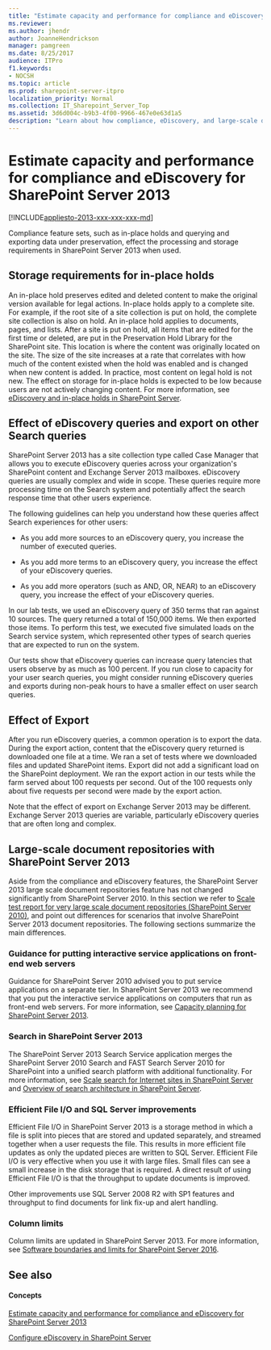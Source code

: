 ```yaml
---
title: "Estimate capacity and performance for compliance and eDiscovery for SharePoint Server 2013"
ms.reviewer: 
ms.author: jhendr
author: JoanneHendrickson
manager: pamgreen
ms.date: 8/25/2017
audience: ITPro
f1.keywords:
- NOCSH
ms.topic: article
ms.prod: sharepoint-server-itpro
localization_priority: Normal
ms.collection: IT_Sharepoint_Server_Top
ms.assetid: 3d6d004c-b9b3-4f00-9966-467e0e63d1a5
description: "Learn about how compliance, eDiscovery, and large-scale document repositories can effect capacity and performance in SharePoint Server 2013."
---
```


# Estimate capacity and performance for compliance and eDiscovery for SharePoint Server 2013

[!INCLUDE[appliesto-2013-xxx-xxx-xxx-md](../includes/appliesto-2013-xxx-xxx-xxx-md.md)] 
  
Compliance feature sets, such as in-place holds and querying and exporting data under preservation, effect the processing and storage requirements in SharePoint Server 2013 when used.
  
    
## Storage requirements for in-place holds
<a name="StorReq"> </a>

An in-place hold preserves edited and deleted content to make the original version available for legal actions. In-place holds apply to a complete site. For example, if the root site of a site collection is put on hold, the complete site collection is also on hold. An in-place hold applies to documents, pages, and lists. After a site is put on hold, all items that are edited for the first time or deleted, are put in the Preservation Hold Library for the SharePoint site. This location is where the content was originally located on the site. The size of the site increases at a rate that correlates with how much of the content existed when the hold was enabled and is changed when new content is added. In practice, most content on legal hold is not new. The effect on storage for in-place holds is expected to be low because users are not actively changing content. For more information, see [eDiscovery and in-place holds in SharePoint Server](../governance/ediscovery-and-in-place-holds-in-sharepoint-server.md).
  
## Effect of eDiscovery queries and export on other Search queries
<a name="eDisc"> </a>

SharePoint Server 2013 has a site collection type called Case Manager that allows you to execute eDiscovery queries across your organization's SharePoint content and Exchange Server 2013 mailboxes. eDiscovery queries are usually complex and wide in scope. These queries require more processing time on the Search system and potentially affect the search response time that other users experience.
  
The following guidelines can help you understand how these queries affect Search experiences for other users:
  
- As you add more sources to an eDiscovery query, you increase the number of executed queries.
    
- As you add more terms to an eDiscovery query, you increase the effect of your eDiscovery queries.
    
- As you add more operators (such as AND, OR, NEAR) to an eDiscovery query, you increase the effect of your eDiscovery queries.
    
In our lab tests, we used an eDiscovery query of 350 terms that ran against 10 sources. The query returned a total of 150,000 items. We then exported those items. To perform this test, we executed five simulated loads on the Search service system, which represented other types of search queries that are expected to run on the system.
  
Our tests show that eDiscovery queries can increase query latencies that users observe by as much as 100 percent. If you run close to capacity for your user search queries, you might consider running eDiscovery queries and exports during non-peak hours to have a smaller effect on user search queries.
  
## Effect of Export
<a name="export"> </a>

After you run eDiscovery queries, a common operation is to export the data. During the export action, content that the eDiscovery query returned is downloaded one file at a time. We ran a set of tests where we downloaded files and updated SharePoint items. Export did not add a significant load on the SharePoint deployment. We ran the export action in our tests while the farm served about 100 requests per second. Out of the 100 requests only about five requests per second were made by the export action.
  
Note that the effect of export on Exchange Server 2013 may be different. Exchange Server 2013 queries are variable, particularly eDiscovery queries that are often long and complex.
  
## Large-scale document repositories with SharePoint Server 2013
<a name="export"> </a>

Aside from the compliance and eDiscovery features, the SharePoint Server 2013 large scale document repositories feature has not changed significantly from SharePoint Server 2010. In this section we refer to [Scale test report for very large scale document repositories (SharePoint Server 2010)](https://go.microsoft.com/fwlink/p/?LinkId=403866), and point out differences for scenarios that involve SharePoint Server 2013 document repositories. The following sections summarize the main differences.
  
### Guidance for putting interactive service applications on front-end web servers

Guidance for SharePoint Server 2010 advised you to put service applications on a separate tier. In SharePoint Server 2013 we recommend that you put the interactive service applications on computers that run as front-end web servers. For more information, see [Capacity planning for SharePoint Server 2013](capacity-planning.md).
  
### Search in SharePoint Server 2013

The SharePoint Server 2013 Search Service application merges the SharePoint Server 2010 Search and FAST Search Server 2010 for SharePoint into a unified search platform with additional functionality. For more information, see [Scale search for Internet sites in SharePoint Server](../search/scale-search-for-internet-sites.md) and [Overview of search architecture in SharePoint Server](../search/search-architecture-overview.md).
  
### Efficient File I/O and SQL Server improvements

Efficient File I/O in SharePoint Server 2013 is a storage method in which a file is split into pieces that are stored and updated separately, and streamed together when a user requests the file. This results in more efficient file updates as only the updated pieces are written to SQL Server. Efficient File I/O is very effective when you use it with large files. Small files can see a small increase in the disk storage that is required. A direct result of using Efficient File I/O is that the throughput to update documents is improved.
  
Other improvements use SQL Server 2008 R2 with SP1 features and throughput to find documents for link fix-up and alert handling.
  
### Column limits

Column limits are updated in SharePoint Server 2013. For more information, see [Software boundaries and limits for SharePoint Server 2016](../install/software-boundaries-and-limits-0.md).
  
## See also
<a name="export"> </a>

#### Concepts

[Estimate capacity and performance for compliance and eDiscovery for SharePoint Server 2013](compliance-and-ediscovery-capacity-and-performance.md)
  
  
[Configure eDiscovery in SharePoint Server](../governance/configure-ediscovery-0.md)

